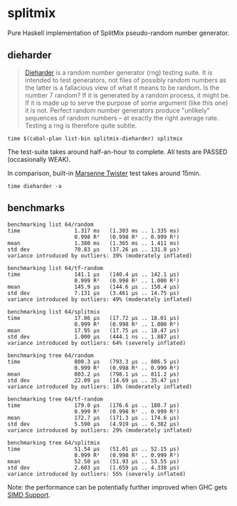 # splitmix

Pure Haskell implementation of SplitMix pseudo-random number generator.

## dieharder

> [Dieharder](http://webhome.phy.duke.edu/~rgb/General/dieharder.php) is a random
number generator (rng) testing suite. It is intended to test generators, not
files of possibly random numbers as the latter is a fallacious view of what it
means to be random. Is the number 7 random? If it is generated by a random
process, it might be. If it is made up to serve the purpose of some argument
(like this one) it is not. Perfect random number generators produce "unlikely"
sequences of random numbers &ndash; at exactly the right average rate. Testing a rng
is therefore quite subtle.

```
time $(cabal-plan list-bin splitmix-dieharder) splitmix
```

The test-suite takes around half-an-hour to complete.
All tests are PASSED (occasionally WEAK).

In comparison, built-in [Marsenne Twister](https://en.wikipedia.org/wiki/Mersenne_Twister)
test takes around 15min.

```
time dieharder -a
```

## benchmarks

```
benchmarking list 64/random
time                 1.317 ms   (1.303 ms .. 1.335 ms)
                     0.998 R²   (0.998 R² .. 0.999 R²)
mean                 1.380 ms   (1.365 ms .. 1.411 ms)
std dev              70.83 μs   (37.26 μs .. 131.8 μs)
variance introduced by outliers: 39% (moderately inflated)

benchmarking list 64/tf-random
time                 141.1 μs   (140.4 μs .. 142.1 μs)
                     0.999 R²   (0.998 R² .. 1.000 R²)
mean                 145.9 μs   (144.6 μs .. 150.4 μs)
std dev              7.131 μs   (3.461 μs .. 14.75 μs)
variance introduced by outliers: 49% (moderately inflated)

benchmarking list 64/splitmix
time                 17.86 μs   (17.72 μs .. 18.01 μs)
                     0.999 R²   (0.998 R² .. 1.000 R²)
mean                 17.95 μs   (17.75 μs .. 18.47 μs)
std dev              1.000 μs   (444.1 ns .. 1.887 μs)
variance introduced by outliers: 64% (severely inflated)

benchmarking tree 64/random
time                 800.3 μs   (793.3 μs .. 806.5 μs)
                     0.999 R²   (0.998 R² .. 0.999 R²)
mean                 803.2 μs   (798.1 μs .. 811.2 μs)
std dev              22.09 μs   (14.69 μs .. 35.47 μs)
variance introduced by outliers: 18% (moderately inflated)

benchmarking tree 64/tf-random
time                 179.0 μs   (176.6 μs .. 180.7 μs)
                     0.999 R²   (0.998 R² .. 0.999 R²)
mean                 172.7 μs   (171.3 μs .. 174.6 μs)
std dev              5.590 μs   (4.919 μs .. 6.382 μs)
variance introduced by outliers: 29% (moderately inflated)

benchmarking tree 64/splitmix
time                 51.54 μs   (51.01 μs .. 52.15 μs)
                     0.999 R²   (0.998 R² .. 0.999 R²)
mean                 52.50 μs   (51.93 μs .. 53.55 μs)
std dev              2.603 μs   (1.659 μs .. 4.338 μs)
variance introduced by outliers: 55% (severely inflated)
```

Note: the performance can be potentially further improved when GHC gets
[SIMD Support](https://ghc.haskell.org/trac/ghc/wiki/SIMD/Implementation/Status).
